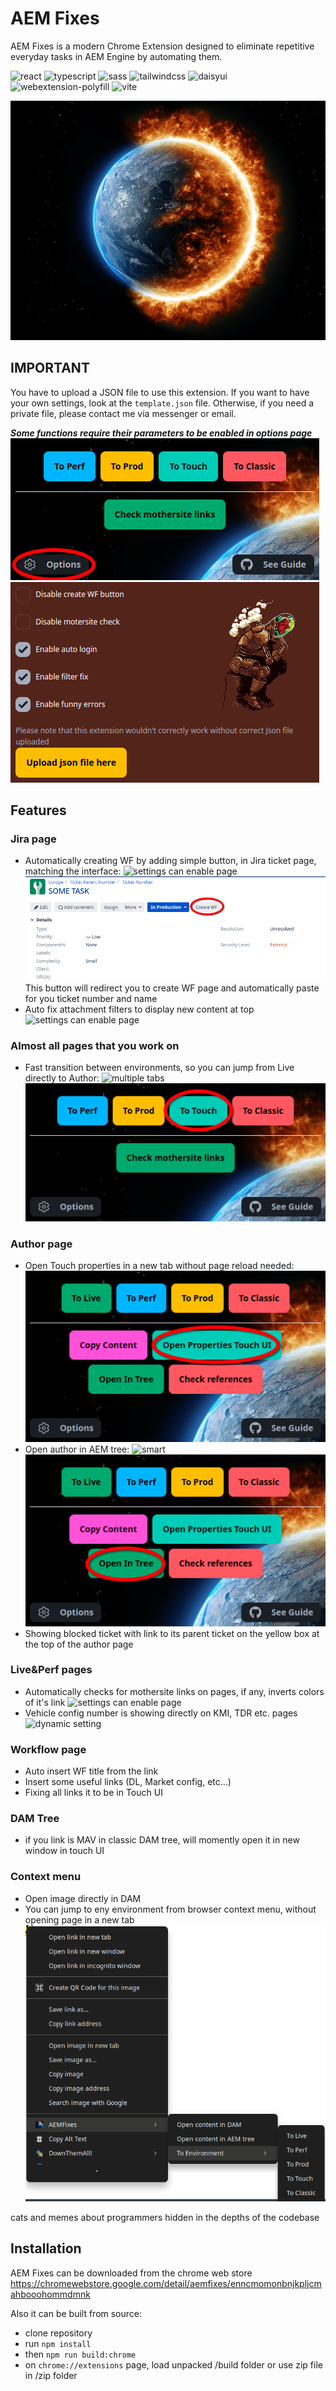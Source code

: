 <!--- This README was auto-generated using 'npm run readme' --> 

# AEM Fixes

AEM Fixes is a modern Chrome Extension designed to eliminate repetitive everyday tasks in AEM Engine by automating them.

![react](https://img.shields.io/badge/react-18.3-green) ![typescript](https://img.shields.io/badge/typescript-5.5-aqua) ![sass](https://img.shields.io/badge/sass-1.78-pink) ![tailwindcss](https://img.shields.io/badge/tailwindcss-3.4-navy) ![daisyui](https://img.shields.io/badge/daisyui-4.12-yellow) ![webextension-polyfill](https://img.shields.io/badge/webextension_polyfill-0.10-red) ![vite](https://img.shields.io/badge/vite-5.4-azure) 

![Armageddon](public/armageddon.png)

## IMPORTANT

You have to upload a JSON file to use this extension. If you want to have your own settings, look at the `template.json` file. Otherwise, if you need a private file, please contact me via messenger or email.

**_Some functions require their parameters to be enabled in options page_** ![Options Button](tutorial/OptionsButton.png) ![Options Page](tutorial/OptionsPage.png)

## Features

### Jira page

* Automatically creating WF by adding simple button, in Jira ticket page, matching the interface: ![settings can enable page](https://img.shields.io/badge/customizable-red) ![jira WF Button](tutorial/jiraWFButton.png)This button will redirect you to create WF page and automatically paste for you ticket number and name
* Auto fix attachment filters to display new content at top ![settings can enable page](https://img.shields.io/badge/customizable-red)

### Almost all pages that you work on

* Fast transition between environments, so you can jump from Live directly to Author: ![multiple tabs](https://img.shields.io/badge/multiple-tabs-green)  
![Env Transition](tutorial/EnvTransition.png)

### Author page

* Open Touch properties in a new tab without page reload needed:![Open Touch Properties](tutorial/OpenTouchProperties.png)
* Open author in AEM tree: ![smart](https://img.shields.io/badge/smart-green) ![Open In AEM Tree](tutorial/OpenInAEMTree.png)
* Showing blocked ticket with link to its parent ticket on the yellow box at the top of the author page

### Live&Perf pages

* Automatically checks for mothersite links on pages, if any, inverts colors of it's link ![settings can enable page](https://img.shields.io/badge/customizable-red)
* Vehicle config number is showing directly on KMI, TDR etc. pages ![dynamic setting](https://img.shields.io/badge/dynamic-green)

### Workflow page

* Auto insert WF title from the link
* Insert some useful links (DL, Market config, etc...)
* Fixing all links it to be in Touch UI

### DAM Tree

* if you link is MAV in classic DAM tree, will momently open it in new window in touch UI

### Context menu

* Open image directly in DAM
* You can jump to eny environment from browser context menu, without opening page in a new tab![Context Menu](tutorial/ContextMenu.png)

cats and memes about programmers hidden in the depths of the codebase

## Installation

AEM Fixes can be downloaded from the chrome web store https://chromewebstore.google.com/detail/aemfixes/enncmomonbnjkpljcmahbooohommdmnk

Also it can be built from source:

* clone repository
* run `npm install`
* then `npm run build:chrome`
* on `chrome://extensions` page, load unpacked /build folder or use zip file in /zip folder